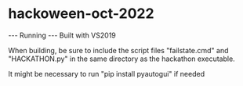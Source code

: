 # hackoween-oct-2022

--- Running ---
Built with VS2019

When building, be sure to include the script files "failstate.cmd" and "HACKATHON.py" in the same directory as the hackathon executable.

It might be necessary to run "pip install pyautogui" if needed
